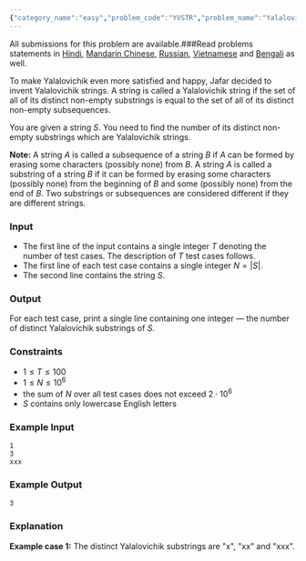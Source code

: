 ```yaml
---
{"category_name":"easy","problem_code":"YVSTR","problem_name":"Yalalovichik Strings","languages_supported":{"0":"C","1":"CPP14","2":"JAVA","3":"PYTH","4":"PYTH 3.6","5":"PYPY","6":"CS2","7":"PAS fpc","8":"PAS gpc","9":"RUBY","10":"PHP","11":"GO","12":"NODEJS","13":"HASK","14":"rust","15":"SCALA","16":"swift","17":"D","18":"PERL","19":"FORT","20":"WSPC","21":"ADA","22":"CAML","23":"ICK","24":"BF","25":"ASM","26":"CLPS","27":"PRLG","28":"ICON","29":"SCM qobi","30":"PIKE","31":"ST","32":"NICE","33":"LUA","34":"BASH","35":"NEM","36":"LISP sbcl","37":"LISP clisp","38":"SCM guile","39":"JS","40":"ERL","41":"TCL","42":"kotlin","43":"PERL6","44":"TEXT","45":"SCM chicken","46":"PYP3","47":"CLOJ","48":"COB","49":"FS"},"max_timelimit":1,"source_sizelimit":50000,"problem_author":"deadwing97","problem_tester":null,"date_added":"22-12-2018","tags":{"0":"cook101","1":"deadwing97"},"editorial_url":"https://discuss.codechef.com/problems/YVSTR","time":{"view_start_date":1545589802,"submit_start_date":1545589802,"visible_start_date":1545589802,"end_date":1735669800},"is_direct_submittable":false,"layout":"problem"}
---
```

<span class="solution-visible-txt">All submissions for this problem are available.</span>###Read problems statements in [Hindi](http://www.codechef.com/download/translated/CK101TST/hindi/YVSTR.pdf), [Mandarin Chinese](http://www.codechef.com/download/translated/CK101TST/mandarin/YVSTR.pdf), [Russian](http://www.codechef.com/download/translated/CK101TST/russian/YVSTR.pdf), [Vietnamese](http://www.codechef.com/download/translated/CK101TST/vietnamese/YVSTR.pdf) and [Bengali](http://www.codechef.com/download/translated/CK101TST/bengali/YVSTR.pdf) as well.

To make Yalalovichik even more satisfied and happy, Jafar decided to invent Yalalovichik strings. A string is called a Yalalovichik string if the set of all of its distinct non-empty substrings is equal to the set of all of its distinct non-empty subsequences. 

You are given a string $S$. You need to find the number of its distinct non-empty substrings which are Yalalovichik strings.

**Note:** A string $A$ is called a subsequence of a string $B$ if $A$ can be formed by erasing some characters (possibly none) from $B$. A string $A$ is called a substring of a string $B$ if it can be formed by erasing some characters (possibly none) from the beginning of $B$ and some (possibly none) from the end of $B$. Two substrings or subsequences are considered different if they are different strings.

### Input
- The first line of the input contains a single integer $T$ denoting the number of test cases. The description of $T$ test cases follows.
- The first line of each test case contains a single integer $N = |S|$.
- The second line contains the string $S$.

### Output
For each test case, print a single line containing one integer — the number of distinct Yalalovichik substrings of $S$.

### Constraints 
- $1 \le T \le 100$
- $1 \le N \le 10^6$
- the sum of $N$ over all test cases does not exceed $2 \cdot 10^6$
- $S$ contains only lowercase English letters

### Example Input
```
1
3
xxx
```

### Example Output
```
3
```

### Explanation
**Example case 1:** The distinct Yalalovichik substrings are "x", "xx" and "xxx".
